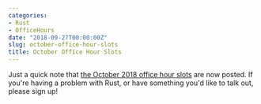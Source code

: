 ```yaml
---
categories:
- Rust
- OfficeHours
date: "2018-09-27T00:00:00Z"
slug: october-office-hour-slots
title: October Office Hour Slots
---
```


Just a quick note that [the October 2018 office hour slots][10] are
now posted. If you're having a problem with Rust, or have something
you'd like to talk out, please sign up!

[10]: https://github.com/nikomatsakis/office-hours/blob/master/2018/10.md
